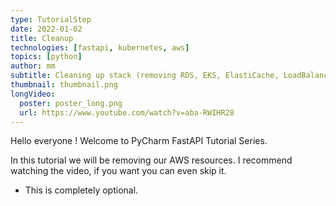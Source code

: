 ```yaml
---
type: TutorialStep
date: 2022-01-02
title: Cleanup
technologies: [fastapi, kubernetes, aws]
topics: [python]
author: mm
subtitle: Cleaning up stack (removing RDS, EKS, ElastiCache, LoadBalancer, Route53)
thumbnail: thumbnail.png
longVideo:
  poster: poster_long.png
  url: https://www.youtube.com/watch?v=aba-RWIHR28
---
```


Hello everyone ! Welcome to PyCharm FastAPI Tutorial Series. 

In this tutorial we will be removing our AWS resources. I recommend watching the video, 
if you want you can even skip it.

* This is completely optional.


